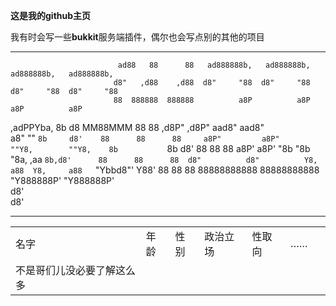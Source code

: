 **这是我的github主页**

我有时会写一些**bukkit**服务端插件，偶尔也会写点别的其他的项目
***                                                                                                   
                            ad88   88      88   ad888888b,   ad888888b,   ad888888b,   ad888888b,  
                           d8"   ,d88    ,d88  d8"     "88  d8"     "88  d8"     "88  d8"     "88  
                           88  888888  888888          a8P          a8P          a8P          a8P  
 ,adPPYba,  8b       d8  MM88MMM   88      88       ,d8P"        ,d8P"        aad8"        aad8"   
a8"     ""  `8b     d8'    88      88      88     a8P"         a8P"           ""Y8,        ""Y8,   
8b           `8b   d8'     88      88      88   a8P'         a8P'                "8b          "8b  
"8a,   ,aa    `8b,d8'      88      88      88  d8"          d8"          Y8,     a88  Y8,     a88  
 `"Ybbd8"'      Y88'       88      88      88  88888888888  88888888888   "Y888888P'   "Y888888P'  
                d8'                                                                                
               d8' 
***
|               |    |    |      |     |    |   |
| ------------- | -- | -- | ---- | --- | -- | - |
| 名字 | 年龄 | 性别 | 政治立场 | 性取向 | …… |   |
| 不是哥们儿没必要了解这么多  |

 
